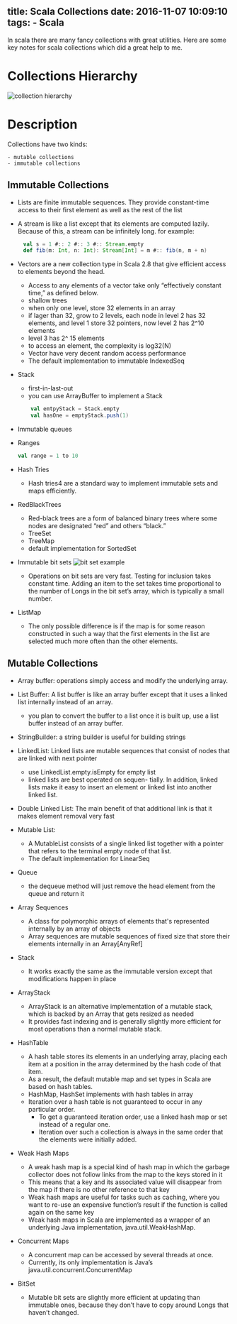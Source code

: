 title: Scala Collections
date: 2016-11-07 10:09:10
tags:
    - Scala
---

In scala there are many fancy collections with great utilities. Here are some key notes for scala collections which did a great help to me.
<!--more-->

# Collections Hierarchy
![collection hierarchy](http://ww1.sinaimg.cn/mw1024/761b7938jw1f9jbrdeugkj20ku0q041j.jpg)

# Description
Collections have two kinds:

	- mutable collections
	- immutable collections

## Immutable Collections

- Lists are finite immutable sequences. They provide constant-time access to their first element as well as the rest of the list

- A stream is like a list except that its elements are computed lazily. Because of this, a stream can be infinitely long. for example:

```scala
	 val s = 1 #:: 2 #:: 3 #:: Stream.empty
	 def fib(m: Int, n: Int): Stream[Int] = m #:: fib(n, m + n)
```

- Vectors are a new collection type in Scala 2.8 that give efficient access to elements beyond the head.
    - Access to any elements of a vector take only “effectively constant time,” as defined below.
    - shallow trees
    - when only one level, store 32 elements in an array
    - if lager than 32, grow to 2 levels, each node in level 2 has 32 elements, and level 1 store 32 pointers, now level 2 has 2^10 elements
    - level 3 has 2^ 15 elements
    - to access an element, the complexity is log32(N)
    - Vector have very decent random access performance
    - The default implementation to immutable IndexedSeq

- Stack
	- first-in-last-out
	- you can use ArrayBuffer to implement a Stack
	```scala
		val emtpyStack = Stack.empty
		val hasOne = emptyStack.push(1)
	```
- Immutable queues

- Ranges

	```scala
	val range = 1 to 10
	```

- Hash Tries
    - Hash tries4 are a standard way to implement immutable sets and maps efficiently.

- RedBlackTrees
    - Red-black trees are a form of balanced binary trees where some nodes are designated “red” and others “black.”
    - TreeSet
    - TreeMap
    - default implementation for SortedSet

-  Immutable bit sets
![bit set example](http://ww2.sinaimg.cn/mw690/761b7938jw1f9jc4ydow0j20r208276p.jpg)
    - Operations on bit sets are very fast. Testing for inclusion takes constant time. Adding an item to the set takes time proportional to the number of Longs in the bit set’s array, which is typically a small number.

- ListMap
    -  The only possible difference is if the map is for some reason constructed in such a way that the first elements in the list are selected much more often than the other elements.

## Mutable Collections

- Array buffer: operations simply access and modify the underlying array.

-  List Buffer: A list buffer is like an array buffer except that it uses a linked list internally instead of an array.
    - you plan to convert the buffer to a list once it is built up, use a list buffer instead of an array buffer.

- StringBuilder:  a string builder is useful for building strings

- LinkedList: Linked lists are mutable sequences that consist of nodes that are linked with next pointer
    - use  LinkedList.empty.isEmpty for empty list
    - linked lists are best operated on sequen- tially. In addition, linked lists make it easy to insert an element or linked list into another linked list.

- Double Linked List: The main benefit of that additional link is that it makes element removal very fast

- Mutable List:
    - A MutableList consists of a single linked list together with a pointer that refers to the terminal empty node of that list.
    - The default implementation for LinearSeq

- Queue
    - the dequeue method will just remove the head element from the queue and return it

- Array Sequences
    - A class for polymorphic arrays of elements that's represented internally by an array of objects
    - Array sequences are mutable sequences of fixed size that store their elements internally in an Array[AnyRef]

- Stack
    - It works exactly the same as the immutable version except that modifications happen in place

- ArrayStack
    - ArrayStack is an alternative implementation of a mutable stack, which is backed by an Array that gets resized as needed
    - It provides fast indexing and is generally slightly more efficient for most operations than a normal mutable stack.

- HashTable
    - A hash table stores its elements in an underlying array, placing each item at a position in the array determined by the hash code of that item.
    - As a result, the default mutable map and set types in Scala are based on hash tables.
    - HashMap, HashSet implements with hash tables in array
    - Iteration over a hash table is not guaranteed to occur in any particular order.
        - To get a guaranteed iteration order, use a linked hash map or set instead of a regular one.
        - Iteration over such a collection is always in the same order that the elements were initially added.

- Weak Hash Maps
    - A weak hash map is a special kind of hash map in which the garbage collector does not follow links from the map to the keys stored in it
    - This means that a key and its associated value will disappear from the map if there is no other reference to that key
    - Weak hash maps are useful for tasks such as caching, where you want to re-use an expensive function’s result if the function is called again on the same key
    - Weak hash maps in Scala are implemented as a wrapper of an underlying Java implementation, java.util.WeakHashMap.

- Concurrent Maps
    - A concurrent map can be accessed by several threads at once.
    -  Currently, its only implementation is Java’s java.util.concurrent.ConcurrentMap

- BitSet
    - Mutable bit sets are slightly more efficient at updating than immutable ones, because they don’t have to copy around Longs that haven’t changed.
